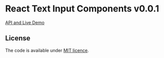 # React Text Input Components v0.0.1

[API and Live Demo](http://smikhalevski.github.io/react-text-input/)

## License

The code is available under [MIT licence](LICENSE.txt).
